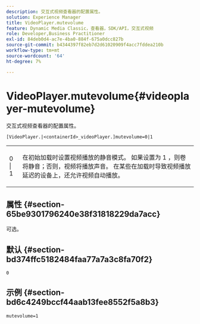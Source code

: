 ```yaml
---
description: 交互式视频查看器的配置属性。
solution: Experience Manager
title: VideoPlayer.mutevolume
feature: Dynamic Media Classic，查看器，SDK/API，交互式视频
role: Developer,Business Practitioner
exl-id: 84deb0d4-ac7e-4ba0-884f-675a0dcc827b
source-git-commit: b4344397f82eb7d2d61020909f4acc7fddea210b
workflow-type: tm+mt
source-wordcount: '64'
ht-degree: 7%

---
```


# VideoPlayer.mutevolume{#videoplayer-mutevolume}

交互式视频查看器的配置属性。

`[VideoPlayer.|<containerId>_videoPlayer.]mutevolume=0|1`

<table id="table_2A4F898BBF88417DB0834B7F78637F5D"> 
 <tbody> 
  <tr> 
   <td colname="col1"> <p> <span class="codeph"> 0 | 1 </span> </p> </td> 
   <td colname="col2"> <p> 在初始加载时设置视频播放的静音模式。 如果设置为<span class="codeph"> 1 </span>，则卷将静音；否则，视频将播放声音。 在某些在加载时导致视频播放延迟的设备上，还允许视频自动播放。 </p> </td> 
  </tr> 
 </tbody> 
</table>

## 属性 {#section-65be9301796240e38f31818229da7acc}

可选。

## 默认 {#section-bd374ffc5182484faa77a7a3c8fa70f2}

`0`

## 示例 {#section-bd6c4249bccf44aab13fee8552f5a8b3}

`mutevolume=1`
